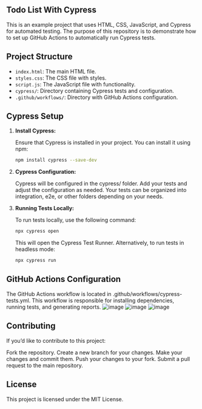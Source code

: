 ## Todo List With Cypress

This is an example project that uses HTML, CSS, JavaScript, and Cypress for automated testing. The purpose of this repository is to demonstrate how to set up GitHub Actions to automatically run Cypress tests.

## Project Structure

- `index.html`: The main HTML file.
- `styles.css`: The CSS file with styles.
- `script.js`: The JavaScript file with functionality.
- `cypress/`: Directory containing Cypress tests and configuration.
- `.github/workflows/`: Directory with GitHub Actions configuration.

## Cypress Setup

1. **Install Cypress:**

   Ensure that Cypress is installed in your project. You can install it using npm:

   ```bash
   npm install cypress --save-dev

   
2. **Cypress Configuration:**

    Cypress will be configured in the cypress/ folder. Add your tests and adjust the configuration as needed. 
    Your tests can be organized into integration, e2e, or other folders depending on your needs.

3. **Running Tests Locally:**

    To run tests locally, use the following command:

    ```bash
    npx cypress open
    ```
     This will open the Cypress Test Runner. Alternatively, to run tests in headless mode:

    ```bash
    npx cypress run
    ```
## GitHub Actions Configuration

   The GitHub Actions workflow is located in .github/workflows/cypress-tests.yml. This workflow is responsible for installing dependencies,     
   running tests, and generating reports.
   ![image](https://github.com/user-attachments/assets/991a6b8d-7003-4118-bb4e-c1725918ace9)
   ![image](https://github.com/user-attachments/assets/53001981-241a-4557-8eb0-37d87e3b1042)
   ![image](https://github.com/user-attachments/assets/2d3a663b-5458-4f47-9358-dec18872c8fc)



   

## Contributing
   If you’d like to contribute to this project:
   
   Fork the repository.
   Create a new branch for your changes.
   Make your changes and commit them.
   Push your changes to your fork.
   Submit a pull request to the main repository.
## License
   This project is licensed under the MIT License.
       
